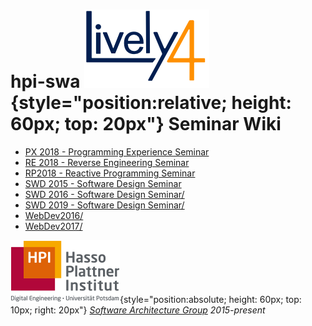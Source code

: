 # hpi-swa ![Lively 4](lively4_logo_smooth_200.png){style="position:relative; height: 60px; top: 20px"} Seminar Wiki  

- [PX 2018 - Programming Experience Seminar](PX2018/)
- [RE 2018 - Reverse Engineering Seminar](RE2018/)
- [RP2018  - Reactive Programming Seminar](RP2018/)
- [SWD 2015 - Software Design Seminar](SWD2015/)
- [SWD 2016 - Software Design Seminar/](SWD2016/)
- [SWD 2019 - Software Design Seminar/](SWD2019/)
- [WebDev2016/](WebDev2016/)
- [WebDev2017/](WebDev2017/)


<script>
import Files from "src/client/files.js"
var md = lively.query(this, "lively-markdown");
// Files.generateMarkdownFileListing(md.shadowRoot)
</script>

<!-- LOGO and FOOTER -->
![](hpi_logo_text.png){style="position:absolute; height: 60px; top: 10px; right: 20px"} 
*[Software Architecture Group](https://www.hpi.uni-potsdam.de/hirschfeld/) 2015-present*